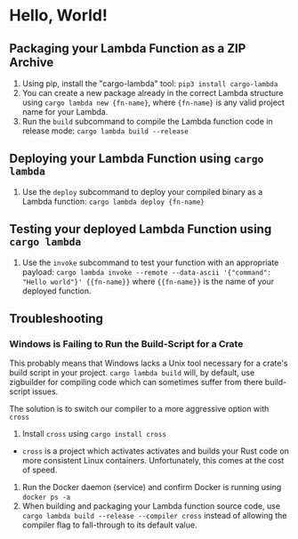 # Hello, World!

## Packaging your Lambda Function as a ZIP Archive

1. Using pip, install the "cargo-lambda" tool: `pip3 install cargo-lambda`
1. You can create a new package already in the correct Lambda structure using `cargo lambda new {fn-name}`, where `{fn-name}` is any valid project name for your Lambda.
1. Run the `build` subcommand to compile the Lambda function code in release mode: `cargo lambda build --release`

## Deploying your Lambda Function using `cargo lambda`

1. Use the `deploy` subcommand to deploy your compiled binary as a Lambda function: `cargo lambda deploy {fn-name}`

## Testing your deployed Lambda Function using `cargo lambda`

1. Use the `invoke` subcommand to test your function with an appropriate payload: `cargo lambda invoke --remote --data-ascii '{"command": "Hello world"}' {{fn-name}}` where `{{fn-name}}` is the name of your deployed function.

## Troubleshooting

### Windows is Failing to Run the Build-Script for a Crate

This probably means that Windows lacks a Unix tool necessary for a crate's build script in your project. `cargo lambda build` will, by default, use zigbuilder for compiling code which can sometimes suffer from there build-script issues.

The solution is to switch our compiler to a more aggressive option with `cross`

1. Install `cross` using `cargo install cross`
  - `cross` is a project which activates activates and builds your Rust code on more consistent Linux containers. Unfortunately, this comes at the cost of speed.
1. Run the Docker daemon (service) and confirm Docker is running using `docker ps -a`
1. When building and packaging your Lambda function source code, use `cargo lambda build --release --compiler cross` instead of allowing the compiler flag to fall-through to its default value.